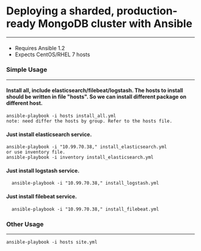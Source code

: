 # Deploying a sharded, production-ready MongoDB cluster with Ansible

------------------------------------------------------------------------------
####

- Requires Ansible 1.2
- Expects CentOS/RHEL 7 hosts

### Simple Usage 
---------------------------------------------
  #### Install all, include elasticsearch/filebeat/logstash. The hosts to install should be written in file "hosts". So we can install different package on different host. 
    ansible-playbook -i hosts install_all.yml
    note: need differ the hosts by group. Refer to the hosts file.
    
  #### Just install elasticsearch service.
    ansible-playbook -i "10.99.70.38," install_elasticsearch.yml
    or use inventory file.
    ansible-playbook -i inventory install_elasticsearch.yml

  #### Just install logstash service.
      ansible-playbook -i "10.99.70.38," install_logstash.yml
      
  #### Just install filebeat service.
      ansible-playbook -i "10.99.70.38," install_filebeat.yml

  ####
  
### Other Usage
---------------------------------------------

    ansible-playbook -i hosts site.yml 